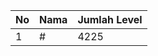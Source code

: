 | No | Nama            | Jumlah Level |
|----|-----------------|--------------|
| 1  | #    |    4225        |
